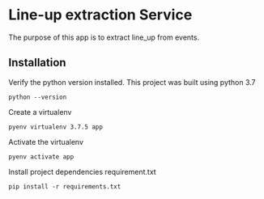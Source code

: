 # Line-up extraction Service

The purpose of this app is to extract line_up from events.

## Installation

Verify the python version installed. This project was built using python 3.7
```
python --version
```

Create a virtualenv
```
pyenv virtualenv 3.7.5 app
```

Activate the virtualenv
```
pyenv activate app
```

Install project dependencies requirement.txt
```
pip install -r requirements.txt
```


```

